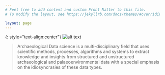 ```yaml
---
# Feel free to add content and custom Front Matter to this file.
# To modify the layout, see https://jekyllrb.com/docs/themes/#overriding-theme-defaults

layout: page
---
```

{: style="text-align:center"}
![alt text]({{site.url}}/assets/img/trowel_data.png#center)

>Archaeological Data science is a multi-disciplinary field that uses scientific methods, processes, algorithms and systems to extract knowledge and insights from structured and unstructured archaeological and palaeoenvironmental data with a special emphasis on the idiosyncrasies of these data types.
